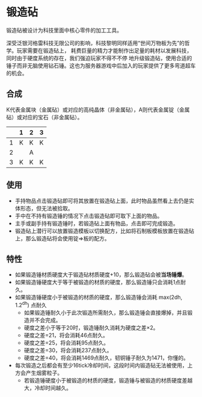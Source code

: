 # 锻造砧

锻造砧被设计为科技里面中核心零件的加工工具。

深受泛银河格雷科技无限公司的影响，科技黎明同样适用“世间万物板为先”的哲学。玩家需要在锻造砧上，
耗费巨量的精力才能制作出足量的耗材以发展科技，同时由于硬度系统的存在，我们强迫玩家不得不不停
地升级锻造砧，使用合适的锤子而非无脑使用钻石锤。这也为服务器游戏中后加入的玩家提供了更多弯道超车
的机会。

## 合成  

K代表金属块（金属砧）或对应的高纯晶体（非金属砧），A则代表金属锭（金属砧）或对应的宝石（非金属砧）。

|     | 1   | 2   | 3   |
|-----|-----|-----|-----|
| 1   | K   | K   | K   |
| 2   |     | A   |     |
| 3   | K   | K   | K   |

## 使用  

- 手持物品点击锻造砧即可将其放置在锻造砧上面，此时物品虽然看上去仍是实体形态，但无法被拾取。
- 手中在不持有锻造锤的情况下点击锻造砧即可取下上面的物品。
- 主手或副手持有锻造锤时，若锻造砧上面有物品，点击即可完成锻造。
- 锻造砧上潜行可以放置锻造模板以切换配方，比如将石制板模板放置在锻造砧上，那么锻造砧将会使用锭=>板的配方。

## 特性

- 如果锻造锤材质硬度大于锻造砧材质硬度+10，那么锻造砧会被**当场锤爆**。
- 如果锻造锤硬度大于等于被锻造的材质的硬度，那么锻造锤只会消耗1点耐久。
- 如果锻造锤硬度小于被锻造的材质的硬度，那么锻造锤会消耗 max(2dh, 1.2<sup>dh</sup>) 点耐久
  - 如果锻造锤耐久小于此次锻造所需耐久，那么锻造锤会直接爆掉，并且锻造并不会完成。
  - 硬度之差小于等于20时，锻造锤耐久消耗为硬度之差×2。
  - 硬度之差=21，将会消耗46点耐久。
  - 硬度之差=25，将会消耗95点耐久。
  - 硬度之差=30，将会消耗237点耐久。
  - 硬度之差=40，将会消耗1469点耐久，韧铜锤子耐久为1471，你懂的。
- 每次锻造之后都会有至少16tick冷却时间，这段时间内锻造砧无法被使用，上方会产生烟雾粒子。
  - 若锻造锤硬度小于被锻造的材质的硬度，锻造锤与被锻造的材质硬度差越大，冷却时间越久。
